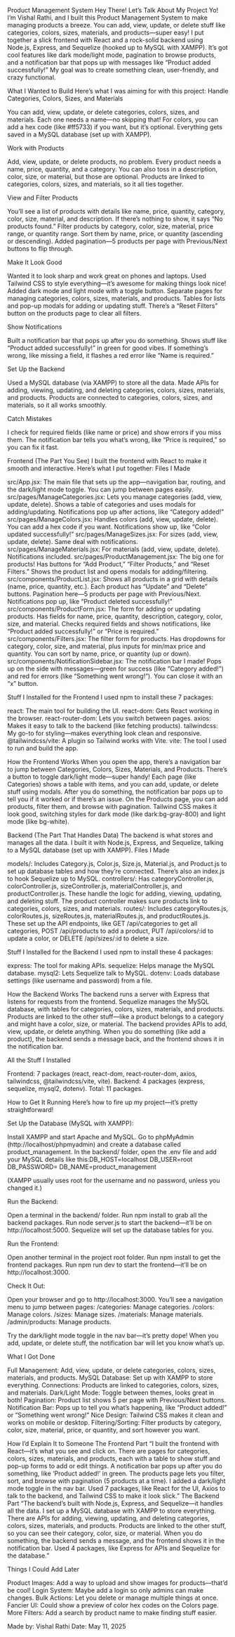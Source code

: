 Product Management System Hey There! Let’s Talk About My Project Yo! I’m Vishal Rathi, and I built this Product Management System to make managing products a breeze. You can add, view, update, or delete stuff like categories, colors, sizes, materials, and products—super easy! I put together a slick frontend with React and a rock-solid backend using Node.js, Express, and Sequelize (hooked up to MySQL with XAMPP). It’s got cool features like dark mode/light mode, pagination to browse products, and a notification bar that pops up with messages like “Product added successfully!” My goal was to create something clean, user-friendly, and crazy functional.

What I Wanted to Build Here’s what I was aiming for with this project: Handle Categories, Colors, Sizes, and Materials

You can add, view, update, or delete categories, colors, sizes, and materials. Each one needs a name—no skipping that! For colors, you can add a hex code (like #ff5733) if you want, but it’s optional. Everything gets saved in a MySQL database (set up with XAMPP).

Work with Products

Add, view, update, or delete products, no problem. Every product needs a name, price, quantity, and a category. You can also toss in a description, color, size, or material, but those are optional. Products are linked to categories, colors, sizes, and materials, so it all ties together.

View and Filter Products

You’ll see a list of products with details like name, price, quantity, category, color, size, material, and description. If there’s nothing to show, it says “No products found.” Filter products by category, color, size, material, price range, or quantity range. Sort them by name, price, or quantity (ascending or descending). Added pagination—5 products per page with Previous/Next buttons to flip through.

Make It Look Good

Wanted it to look sharp and work great on phones and laptops. Used Tailwind CSS to style everything—it’s awesome for making things look nice! Added dark mode and light mode with a toggle button. Separate pages for managing categories, colors, sizes, materials, and products. Tables for lists and pop-up modals for adding or updating stuff. There’s a “Reset Filters” button on the products page to clear all filters.

Show Notifications

Built a notification bar that pops up after you do something. Shows stuff like “Product added successfully!” in green for good vibes. If something’s wrong, like missing a field, it flashes a red error like “Name is required.”

Set Up the Backend

Used a MySQL database (via XAMPP) to store all the data. Made APIs for adding, viewing, updating, and deleting categories, colors, sizes, materials, and products. Products are connected to categories, colors, sizes, and materials, so it all works smoothly.

Catch Mistakes

I check for required fields (like name or price) and show errors if you miss them. The notification bar tells you what’s wrong, like “Price is required,” so you can fix it fast.

Frontend (The Part You See) I built the frontend with React to make it smooth and interactive. Here’s what I put together: Files I Made

src/App.jsx: The main file that sets up the app—navigation bar, routing, and the dark/light mode toggle. You can jump between pages easily. src/pages/ManageCategories.jsx: Lets you manage categories (add, view, update, delete). Shows a table of categories and uses modals for adding/updating. Notifications pop up after actions, like “Category added!” src/pages/ManageColors.jsx: Handles colors (add, view, update, delete). You can add a hex code if you want. Notifications show up, like “Color updated successfully!” src/pages/ManageSizes.jsx: For sizes (add, view, update, delete). Same deal with notifications. src/pages/ManageMaterials.jsx: For materials (add, view, update, delete). Notifications included. src/pages/ProductManagement.jsx: The big one for products! Has buttons for “Add Product,” “Filter Products,” and “Reset Filters.” Shows the product list and opens modals for adding/filtering. src/components/ProductList.jsx: Shows all products in a grid with details (name, price, quantity, etc.). Each product has “Update” and “Delete” buttons. Pagination here—5 products per page with Previous/Next. Notifications pop up, like “Product deleted successfully!” src/components/ProductForm.jsx: The form for adding or updating products. Has fields for name, price, quantity, description, category, color, size, and material. Checks required fields and shows notifications, like “Product added successfully!” or “Price is required.” src/components/Filters.jsx: The filter form for products. Has dropdowns for category, color, size, and material, plus inputs for min/max price and quantity. You can sort by name, price, or quantity (up or down). src/components/NotificationSidebar.jsx: The notification bar I made! Pops up on the side with messages—green for success (like “Category added!”) and red for errors (like “Something went wrong!”). You can close it with an “x” button.

Stuff I Installed for the Frontend I used npm to install these 7 packages:

react: The main tool for building the UI. react-dom: Gets React working in the browser. react-router-dom: Lets you switch between pages. axios: Makes it easy to talk to the backend (like fetching products). tailwindcss: My go-to for styling—makes everything look clean and responsive. @tailwindcss/vite: A plugin so Tailwind works with Vite. vite: The tool I used to run and build the app.

How the Frontend Works When you open the app, there’s a navigation bar to jump between Categories, Colors, Sizes, Materials, and Products. There’s a button to toggle dark/light mode—super handy! Each page (like Categories) shows a table with items, and you can add, update, or delete stuff using modals. After you do something, the notification bar pops up to tell you if it worked or if there’s an issue. On the Products page, you can add products, filter them, and browse with pagination. Tailwind CSS makes it look good, switching styles for dark mode (like dark:bg-gray-800) and light mode (like bg-white).

Backend (The Part That Handles Data) The backend is what stores and manages all the data. I built it with Node.js, Express, and Sequelize, talking to a MySQL database (set up with XAMPP). Files I Made

models/: Includes Category.js, Color.js, Size.js, Material.js, and Product.js to set up database tables and how they’re connected. There’s also an index.js to hook Sequelize up to MySQL. controllers/: Has categoryController.js, colorController.js, sizeController.js, materialController.js, and productController.js. These handle the logic for adding, viewing, updating, and deleting stuff. The product controller makes sure products link to categories, colors, sizes, and materials. routes/: Includes categoryRoutes.js, colorRoutes.js, sizeRoutes.js, materialRoutes.js, and productRoutes.js. These set up the API endpoints, like GET /api/categories to get all categories, POST /api/products to add a product, PUT /api/colors/:id to update a color, or DELETE /api/sizes/:id to delete a size.

Stuff I Installed for the Backend I used npm to install these 4 packages:

express: The tool for making APIs. sequelize: Helps manage the MySQL database. mysql2: Lets Sequelize talk to MySQL. dotenv: Loads database settings (like username and password) from a file.

How the Backend Works The backend runs a server with Express that listens for requests from the frontend. Sequelize manages the MySQL database, with tables for categories, colors, sizes, materials, and products. Products are linked to the other stuff—like a product belongs to a category and might have a color, size, or material. The backend provides APIs to add, view, update, or delete anything. When you do something (like add a product), the backend sends a message back, and the frontend shows it in the notification bar.

All the Stuff I Installed

Frontend: 7 packages (react, react-dom, react-router-dom, axios, tailwindcss, @tailwindcss/vite, vite). Backend: 4 packages (express, sequelize, mysql2, dotenv). Total: 11 packages.

How to Get It Running Here’s how to fire up my project—it’s pretty straightforward!

Set Up the Database (MySQL with XAMPP):

Install XAMPP and start Apache and MySQL. Go to phpMyAdmin (http://localhost/phpmyadmin) and create a database called product_management. In the backend/ folder, open the .env file and add your MySQL details like this:DB_HOST=localhost DB_USER=root DB_PASSWORD= DB_NAME=product_management

(XAMPP usually uses root for the username and no password, unless you changed it.)

Run the Backend:

Open a terminal in the backend/ folder. Run npm install to grab all the backend packages. Run node server.js to start the backend—it’ll be on http://localhost:5000. Sequelize will set up the database tables for you.

Run the Frontend:

Open another terminal in the project root folder. Run npm install to get the frontend packages. Run npm run dev to start the frontend—it’ll be on http://localhost:3000.

Check It Out:

Open your browser and go to http://localhost:3000. You’ll see a navigation menu to jump between pages: /categories: Manage categories. /colors: Manage colors. /sizes: Manage sizes. /materials: Manage materials. /admin/products: Manage products.

Try the dark/light mode toggle in the nav bar—it’s pretty dope! When you add, update, or delete stuff, the notification bar will let you know what’s up.

What I Got Done

Full Management: Add, view, update, or delete categories, colors, sizes, materials, and products. MySQL Database: Set up with XAMPP to store everything. Connections: Products are linked to categories, colors, sizes, and materials. Dark/Light Mode: Toggle between themes, looks great in both! Pagination: Product list shows 5 per page with Previous/Next buttons. Notification Bar: Pops up to tell you what’s happening, like “Product added!” or “Something went wrong!” Nice Design: Tailwind CSS makes it clean and works on mobile or desktop. Filtering/Sorting: Filter products by category, color, size, material, price, or quantity, and sort however you want.

How I’d Explain It to Someone The Frontend Part “I built the frontend with React—it’s what you see and click on. There are pages for categories, colors, sizes, materials, and products, each with a table to show stuff and pop-up forms to add or edit things. A notification bar pops up after you do something, like ‘Product added!’ in green. The products page lets you filter, sort, and browse with pagination (5 products at a time). I added a dark/light mode toggle in the nav bar. Used 7 packages, like React for the UI, Axios to talk to the backend, and Tailwind CSS to make it look slick.” The Backend Part “The backend’s built with Node.js, Express, and Sequelize—it handles all the data. I set up a MySQL database with XAMPP to store everything. There are APIs for adding, viewing, updating, and deleting categories, colors, sizes, materials, and products. Products are linked to the other stuff, so you can see their category, color, size, or material. When you do something, the backend sends a message, and the frontend shows it in the notification bar. Used 4 packages, like Express for APIs and Sequelize for the database.”

Things I Could Add Later

Product Images: Add a way to upload and show images for products—that’d be cool! Login System: Maybe add a login so only admins can make changes. Bulk Actions: Let you delete or manage multiple things at once. Fancier UI: Could show a preview of color hex codes on the Colors page. More Filters: Add a search by product name to make finding stuff easier.

Made by: Vishal Rathi Date: May 11, 2025
